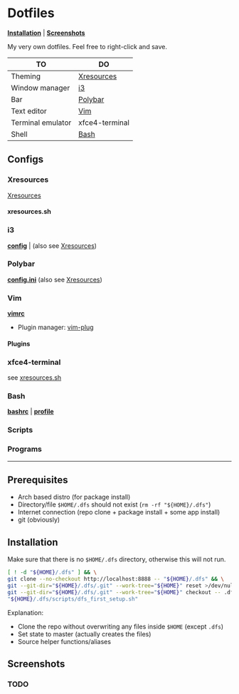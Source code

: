 # Dotfiles

**[Installation](#installation)** | **[Screenshots](#screenshots)**

My very own dotfiles. Feel free to right-click and save.

|TO|DO|
|-|-|
|Theming|[Xresources](#xresources)|
|Window manager|[i3](#i3)|
|Bar|[Polybar](#polybar)|
|Text editor|[Vim](#vim)|
|Terminal emulator|xfce4-terminal|
|Shell|[Bash](#bash)|

## Configs

### Xresources
[Xresources](.config/xresources/Xresources)

#### xresources.sh

### i3
**[config](.config/i3/config)** | (also see [Xresources](#xresources))

### Polybar
**[config.ini](.config/polybar/config.ini)** (also see [Xresources](#xresources))

### Vim
**[vimrc](.vim/vimrc)**
- Plugin manager: [vim-plug](https://github.com/junegunn/vim-plug)

#### Plugins

### xfce4-terminal
see [xresources.sh](#xresources.sh)

### Bash
**[bashrc](.vim/vimrc)** | **[profile](.profile)**

### Scripts

### Programs

---

## Prerequisites
- Arch based distro (for package install)
- Directory/file `$HOME/.dfs` should not exist (`rm -rf "${HOME}/.dfs"`)
- Internet connection (repo clone + package install + some app install)
- git (obviously)

## Installation

Make sure that there is no `$HOME/.dfs` directory, otherwise this will not run.

```sh
[ ! -d "${HOME}/.dfs" ] && \
git clone --no-checkout http://localhost:8888 -- "${HOME}/.dfs" && \
git --git-dir="${HOME}/.dfs/.git" --work-tree="${HOME}" reset >/dev/null && \
git --git-dir="${HOME}/.dfs/.git" --work-tree="${HOME}" checkout -- .dfs && \
"${HOME}/.dfs/scripts/dfs_first_setup.sh"
```

Explanation:
- Clone the repo without overwriting any files inside `$HOME` (except `.dfs`)
- Set state to master (actually creates the files)
- Source helper functions/aliases


## Screenshots
### TODO
